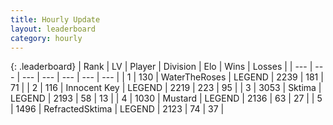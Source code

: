 ```yaml
---
title: Hourly Update
layout: leaderboard
category: hourly
---
```


{: .leaderboard}
| Rank | LV | Player | Division | Elo | Wins | Losses |
| --- | --- | --- | --- | --- | --- | --- |
| <span data-change="0">1</span> | 130 | <span title="ID: 773086">WaterTheRoses</span> | LEGEND | <span data-change="0">2239</span> | <span data-change="0">181</span> | <span data-change="0">71</span> |
| <span data-change="0">2</span> | 116 | <span title="ID: 773025">Innocent Key</span> | LEGEND | <span data-change="5">2219</span> | <span data-change="1">223</span> | <span data-change="0">95</span> |
| <span data-change="0">3</span> | 3053 | <span title="ID: 353063">Sktima</span> | LEGEND | <span data-change="0">2193</span> | <span data-change="0">58</span> | <span data-change="0">13</span> |
| <span data-change="0">4</span> | 1030 | <span title="ID: 611082">Mustard</span> | LEGEND | <span data-change="0">2136</span> | <span data-change="0">63</span> | <span data-change="0">27</span> |
| <span data-change="0">5</span> | 1496 | <span title="ID: 402846">RefractedSktima</span> | LEGEND | <span data-change="0">2123</span> | <span data-change="0">74</span> | <span data-change="0">37</span> |
